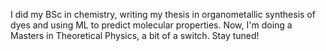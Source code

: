 I did my BSc in chemistry, writing my thesis in organometallic synthesis of dyes and using ML to predict molecular properties. Now, I'm doing a Masters in Theoretical Physics, a bit of a switch. Stay tuned!
